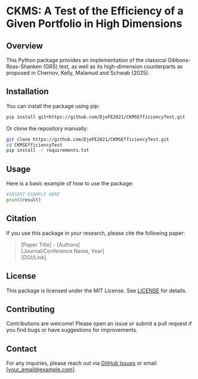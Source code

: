 # CKMS: A Test of the Efficiency of a Given Portfolio in High Dimensions

## Overview

This Python package provides an implementation of the classical Gibbons-Ross-Shanken (GRS) test, as well as its high-dimension counterparts as proposed in Chernov, Kelly, Malamud and Schwab (2025). 

## Installation

You can install the package using pip:

```bash
pip install git+https://github.com/DjoFE2021/CKMSEfficiencyTest.git
```

Or clone the repository manually:

```bash
git clone https://github.com/DjoFE2021/CKMSEfficiencyTest.git
cd CKMSEfficiencyTest
pip install -r requirements.txt
```

## Usage

Here is a basic example of how to use the package:

```python
#INSERT EXAMPLE HERE
print(result)
```

## Citation
If you use this package in your research, please cite the following paper:

> [Paper Title] - [Authors]  
> [Journal/Conference Name, Year]  
> [DOI/Link]

## License

This package is licensed under the MIT License. See [LICENSE](LICENSE) for details.

## Contributing

Contributions are welcome! Please open an issue or submit a pull request if you find bugs or have suggestions for improvements.

## Contact
For any inquiries, please reach out via [GitHub Issues](https://github.com/DjoFE2021/CKMSEfficiencyTest.git/issues) or email [your_email@example.com].

